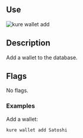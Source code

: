 ## Use

![kure wallet add](https://user-images.githubusercontent.com/51374959/98058980-c05e6600-1e24-11eb-9046-52fe9e7b22b1.png)

## Description

Add a wallet to the database.

## Flags

No flags.

### Examples

Add a wallet:
```
kure wallet add Satoshi 
```
